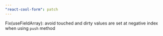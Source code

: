 ```yaml
---
"react-cool-form": patch
---
```


Fix(useFieldArray): avoid touched and dirty values are set at negative index when using `push` method
